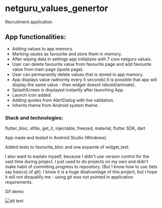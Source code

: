 # netguru_values_genertor

Recruitment application

## App functionalities:<br>
* Adding values to app memory.<br>
* Marking vaules as favourite and store them in memory.<br>
* After wiping data in settings app initializes with 7 core netguru values.<br>
* User can delete favourite value from favourite page and add favourite value from main page (quote page).<br>
* User can permanently delete values that is stored in app memory.<br>
* App displays value radnomly every 5 seconds( it is possible that app will display the same value - then widget doesnt rebuild/animate).<br>
* SplashScreen is displayed instantly after launching App.<br>
* Launch icon added.
* Adding quotes from AlertDialog with live validation.
* Inherits theme from Android system theme.

### Stack and technologies:<br>
flutter_bloc, slfite, get_it, injectable, freezed, material, flutter SDK, dart

App made and tested in Android Studio (Windows).

Added tests to favourite_bloc and one expamle of widget_test.

I also want to explain myself, because I didn't use version control for the vast time during project. I just used to do projects on my own and didn't make habit of commiting progress to repository. (But I know how to use (lets say basics) of git). I know it is a huge disatvantage of this project, but I hope it will not disqualify me - using git was not pointed in application requirements.

Gif demo:

![alt text](https://i.postimg.cc/Y9ywD3Wq/netguru-app-record-v1.gif)
